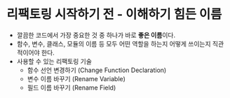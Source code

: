 # 리팩토링 시작하기 전 - 이해하기 힘든 이름

* 깔끔한 코드에서 가장 중요한 것 중 하나가 바로 <b>좋은 이름</b>이다.
* 함수, 변수, 클래스, 모듈의 이름 등 모두 어떤 역할을 하는지 어떻게 쓰이는지 직관적이어야 한다.
* 사용할 수 있는 리팩토링 기술
    * 함수 선언 변경하기 (Change Function Declaration)
    * 변수 이름 바꾸기 (Rename Variable)
    * 필드 이름 바꾸기 (Rename Field)